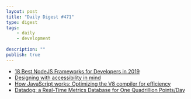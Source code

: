 ```yaml
---
layout: post
title: "Daily Digest #471"
type: digest
tags: 
    - daily
    - development
    
description: ""
publish: true
---
```



- [18 Best NodeJS Frameworks for Developers in 2019](https://www.tecmint.com/best-nodejs-frameworks-for-developers/)
- [Designing with accessibility in mind](https://blog.scottlogic.com/2019/09/11/Designing-with-accessibility-in-mind.html)
- [How JavaScript works: Optimizing the V8 compiler for efficiency](https://blog.logrocket.com/how-javascript-works-optimizing-the-v8-compiler-for-efficiency/)
- [Datadog: a Real-Time Metrics Database for One Quadrillion Points/Day](https://www.infoq.com/presentations/datadog-metrics-db/)
